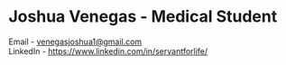 # Joshua Venegas - Medical Student


Email - venegasjoshua1@gmail.com
<br>
LinkedIn - https://www.linkedin.com/in/servantforlife/
<br>
